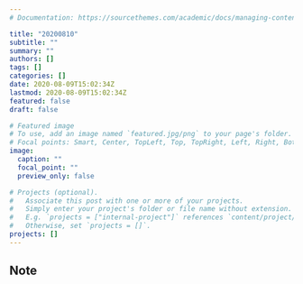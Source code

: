 ```yaml
---
# Documentation: https://sourcethemes.com/academic/docs/managing-content/

title: "20200810"
subtitle: ""
summary: ""
authors: []
tags: []
categories: []
date: 2020-08-09T15:02:34Z
lastmod: 2020-08-09T15:02:34Z
featured: false
draft: false

# Featured image
# To use, add an image named `featured.jpg/png` to your page's folder.
# Focal points: Smart, Center, TopLeft, Top, TopRight, Left, Right, BottomLeft, Bottom, BottomRight.
image:
  caption: ""
  focal_point: ""
  preview_only: false

# Projects (optional).
#   Associate this post with one or more of your projects.
#   Simply enter your project's folder or file name without extension.
#   E.g. `projects = ["internal-project"]` references `content/project/deep-learning/index.md`.
#   Otherwise, set `projects = []`.
projects: []
---
```


## Note

